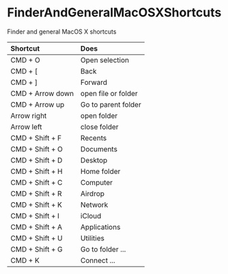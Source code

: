 # FinderAndGeneralMacOSXShortcuts
Finder and general MacOS X shortcuts

| Shortcut              | Does |
| :-------------------- | :------------- |
| CMD + O               | Open selection |
| CMD + [               | Back |
| CMD + ]               | Forward |
| CMD + Arrow down      | open file or folder |
| CMD + Arrow up        | Go to parent folder |
| Arrow right           | open folder |
| Arrow left            | close folder |
| CMD + Shift + F       | Recents |
| CMD + Shift + O       | Documents |
| CMD + Shift + D       | Desktop |
| CMD + Shift + H       | Home folder |
| CMD + Shift + C       | Computer |
| CMD + Shift + R       | Airdrop |
| CMD + Shift + K       | Network |
| CMD + Shift + I       | iCloud |
| CMD + Shift + A       | Applications |
| CMD + Shift + U       | Utilities |
| CMD + Shift + G       | Go to folder ... |
| CMD + K               | Connect ... |
